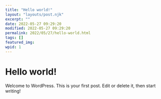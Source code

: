 ```yaml
---
title: "Hello world!"
layout: "layouts/post.njk"
excerpt: ""
date: 2022-05-27 09:29:20
modified: 2022-05-27 09:29:20
permalink: 2022/05/27/hello-world.html
tags: []
featured_img: 
wpid: 1
---
```


# Hello world!

Welcome to WordPress. This is your first post. Edit or delete it, then start writing!
